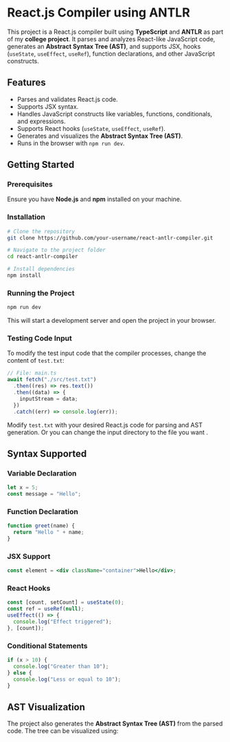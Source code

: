 # React.js Compiler using ANTLR

This project is a React.js compiler built using **TypeScript** and **ANTLR** as part of my **college project**. It parses and analyzes React-like JavaScript code, generates an **Abstract Syntax Tree (AST)**, and supports JSX, hooks (`useState`, `useEffect`, `useRef`), function declarations, and other JavaScript constructs.

## Features
- Parses and validates React.js code.
- Supports JSX syntax.
- Handles JavaScript constructs like variables, functions, conditionals, and expressions.
- Supports React hooks (`useState`, `useEffect`, `useRef`).
- Generates and visualizes the **Abstract Syntax Tree (AST)**.
- Runs in the browser with `npm run dev`.

## Getting Started
### Prerequisites
Ensure you have **Node.js** and **npm** installed on your machine.

### Installation
```sh
# Clone the repository
git clone https://github.com/your-username/react-antlr-compiler.git

# Navigate to the project folder
cd react-antlr-compiler

# Install dependencies
npm install
```

### Running the Project
```sh
npm run dev
```
This will start a development server and open the project in your browser.

### Testing Code Input
To modify the test input code that the compiler processes, change the content of `test.txt`:

```ts
// File: main.ts
await fetch("./src/test.txt")
  .then((res) => res.text())
  .then((data) => {
    inputStream = data;
  })
  .catch((err) => console.log(err));
```

Modify `test.txt` with your desired React.js code for parsing and AST generation.
Or you can change the input directory to the file you want .

## Syntax Supported
### Variable Declaration
```js
let x = 5;
const message = "Hello";
```

### Function Declaration
```js
function greet(name) {
  return "Hello " + name;
}
```

### JSX Support
```jsx
const element = <div className="container">Hello</div>;
```

### React Hooks
```js
const [count, setCount] = useState(0);
const ref = useRef(null);
useEffect(() => {
  console.log("Effect triggered");
}, [count]);
```

### Conditional Statements
```js
if (x > 10) {
  console.log("Greater than 10");
} else {
  console.log("Less or equal to 10");
}
```

## AST Visualization
The project also generates the **Abstract Syntax Tree (AST)** from the parsed code. The tree can be visualized using:
